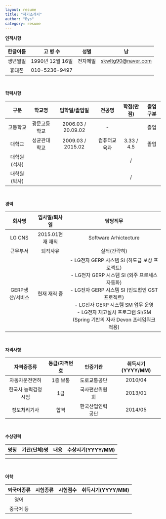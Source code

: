 ```yaml
---
layout: resume
title: "자기소개서"
author: "Bys"
category: resume
---
```


**인적사항**

|한글이름|고 병 수|성별|남|
| :-: | :-: | :-: | :-: |
|생년월일|1990년 12월 16일|전자메일|skwltg90@naver.com|
|휴대폰|010-5236-9497|
<br>


**학력사항**

|구분|학교명|입학일/졸업일|전공명|학점(만점)|졸업구분|
| :-: | :-: | :-: | :-: | :-: | :-: |
|고등학교|광문고등학교|2006.03 / 20.09.02|-||졸업|
|대학교|성균관대학교|2009.03 / 2015.02|컴퓨터교육과|3.33 / 4.5|졸업|
|대학원(석사)||||/||
|대학원(박사)||||/||
<br>


**경력**

|회사명|입사일/퇴사일|담당직무|
| :-: | :-: | :-: |
|LG CNS|2015.01현재 재직|Software Arhictecture|
|근무부서|퇴직사유|실적(간략히)|
|GERP생산/서비스|현재 재직 중|- LG전자 GERP 시스템 SI (하도급 보상 프로젝트) <br>- LG전자 GERP 시스템 SI (외주 프로세스 자동화)<br>- LG전자 GERP 시스템 SI (인도법인 GST 프로젝트)<br>- LG전자 GERP 시스템 SM 업무 운영<br>- LG전자 재고실사 프로그램 SI/SM (Spring 기반의 자사 Devon 프레임워크 적용)|
<br>


**자격사항**

|자격증종류|등급/자격번호|인증기관|취득시기(YYYY/MM)|
| :-: | :-: | :-: | :-: |
|자동차운전면허|1종 보통|도로교통공단|2010/04|
|한국사 능력검정시험|1급|국사편찬위원회|2013/01|
|정보처리기사|합격|한국산업인력공단|2014/05|
<br>


**수상경력**

|명칭|기관(단체)명|내용|수상시기(YYYY/MM)|
| :-: | :-: | :-: | :-: |
|||||
|||||
<br>


**어학**

|외국어종류|시험종류|시험점수|취득시기(YYYY/MM)|
| :-: | :-: | :-: | :-: |
|영어||||
|중국어 등||||
